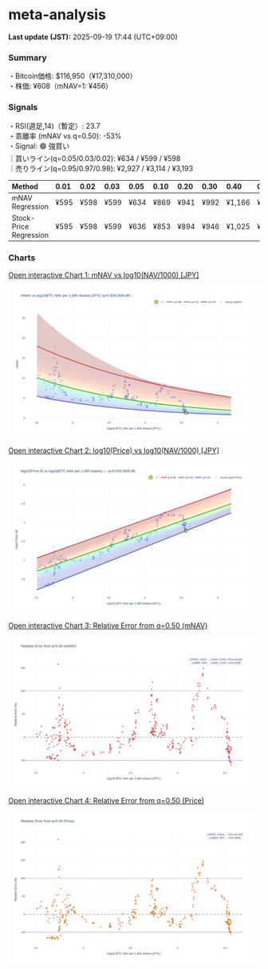 # meta-analysis


<!--REPORT:START-->
**Last update (JST):** 2025-09-19 17:44 (UTC+09:00)

### Summary
・Bitcoin価格: $116,950（¥17,310,000）  
・株価: ¥608（mNAV=1: ¥456）

### Signals
・RSI(週足,14)（暫定）: 23.7  
・乖離率 (mNAV vs q=0.50): -53%  
・Signal: 🟣 強買い  
｜買いライン(q=0.05/0.03/0.02): ¥634 / ¥599 / ¥598  
｜売りライン(q=0.95/0.97/0.98): ¥2,927 / ¥3,114 / ¥3,193

| Method                 | 0.01   | 0.02   | 0.03   | 0.05   | 0.10   | 0.20   | 0.30   | 0.40   | 0.50   | 0.60   | 0.70   | 0.80   | 0.90   | 0.95   | 0.97   | 0.98   | 0.99   |
|:-----------------------|:-------|:-------|:-------|:-------|:-------|:-------|:-------|:-------|:-------|:-------|:-------|:-------|:-------|:-------|:-------|:-------|:-------|
| mNAV Regression        | ¥595   | ¥598   | ¥599   | ¥634   | ¥869   | ¥941   | ¥992   | ¥1,166 | ¥1,295 | ¥1,463 | ¥1,682 | ¥2,169 | ¥2,678 | ¥2,927 | ¥3,114 | ¥3,193 | ¥3,154 |
| Stock-Price Regression | ¥595   | ¥598   | ¥599   | ¥636   | ¥853   | ¥894   | ¥946   | ¥1,025 | ¥1,199 | ¥1,277 | ¥1,467 | ¥2,056 | ¥2,425 | ¥2,742 | ¥2,622 | ¥2,858 | ¥2,871 |

### Charts
[Open interactive Chart 1: mNAV vs log10(NAV/1000) [JPY]](https://tkzm240.github.io/meta-analysis/fig1.html)

![fig1](assets/fig1.png)

[Open interactive Chart 2: log10(Price) vs log10(NAV/1000) [JPY]](https://tkzm240.github.io/meta-analysis/fig2.html)

![fig2](assets/fig2.png)

[Open interactive Chart 3: Relative Error from q=0.50 (mNAV)](https://tkzm240.github.io/meta-analysis/fig3.html)

![fig3](assets/fig3.png)

[Open interactive Chart 4: Relative Error from q=0.50 (Price)](https://tkzm240.github.io/meta-analysis/fig4.html)

![fig4](assets/fig4.png)
<!--REPORT:END-->
